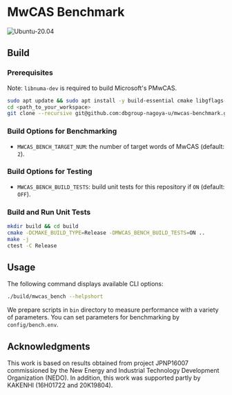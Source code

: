 # MwCAS Benchmark

![Ubuntu-20.04](https://github.com/dbgroup-nagoya-u/mwcas-benchmark/workflows/Ubuntu-20.04/badge.svg?branch=main)

## Build

### Prerequisites

Note: `libnuma-dev` is required to build Microsoft's PMwCAS.

```bash
sudo apt update && sudo apt install -y build-essential cmake libgflags-dev libnuma-dev
cd <path_to_your_workspace>
git clone --recursive git@github.com:dbgroup-nagoya-u/mwcas-benchmark.git
```

### Build Options for Benchmarking

- `MWCAS_BENCH_TARGET_NUM`: the number of target words of MwCAS (default: `2`).

### Build Options for Testing

- `MWCAS_BENCH_BUILD_TESTS`: build unit tests for this repository if `ON` (default: `OFF`).

### Build and Run Unit Tests

```bash
mkdir build && cd build
cmake -DCMAKE_BUILD_TYPE=Release -DMWCAS_BENCH_BUILD_TESTS=ON ..
make -j
ctest -C Release
```

## Usage

The following command displays available CLI options:

```bash
./build/mwcas_bench --helpshort
```

We prepare scripts in `bin` directory to measure performance with a variety of parameters. You can set parameters for benchmarking by `config/bench.env`.

## Acknowledgments

This work is based on results obtained from project JPNP16007 commissioned by the New Energy and Industrial Technology Development Organization (NEDO). In addition, this work was supported partly by KAKENHI (16H01722 and 20K19804).

